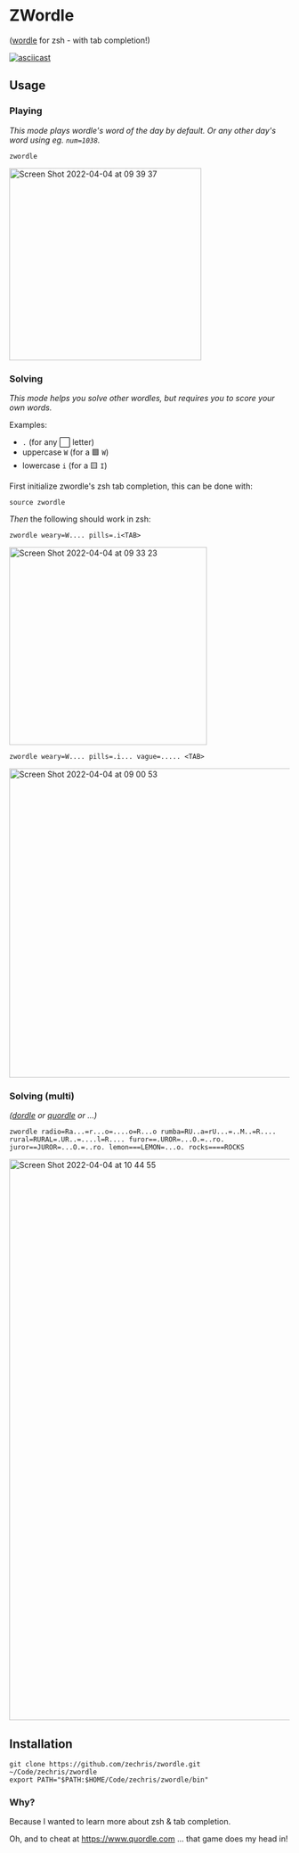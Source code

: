 # ZWordle
([wordle](https://www.powerlanguage.co.uk/wordle/) for zsh - with tab completion!)

[![asciicast](https://asciinema.org/a/W8SzmrTF9k5JcoGnlUSOGfNOs.svg)](https://asciinema.org/a/W8SzmrTF9k5JcoGnlUSOGfNOs)

## Usage
### Playing
_This mode plays wordle's word of the day by default. Or any other day's word using eg. `num=1038`._
```
zwordle
```
<img width="345" alt="Screen Shot 2022-04-04 at 09 39 37" src="https://user-images.githubusercontent.com/49626717/161454154-3a22f585-4b01-476b-aff1-7386349d521c.png">



### Solving
_This mode helps you solve other wordles, but requires you to score your own words._

Examples:
 * `.` (for any ⬜ letter)
 * uppercase `W` (for a 🟩 `W`)
 * lowercase `i` (for a 🟨 `I`)

First initialize zwordle's zsh tab completion, this can be done with:
```
source zwordle
```

*Then* the following should work in zsh:
```
zwordle weary=W.... pills=.i<TAB>
```
<img width="355" alt="Screen Shot 2022-04-04 at 09 33 23" src="https://user-images.githubusercontent.com/49626717/161453711-9f098dc6-b5d4-48fb-9f40-536f121389e4.png">


```
zwordle weary=W.... pills=.i... vague=..... <TAB>
```
<img width="555" alt="Screen Shot 2022-04-04 at 09 00 53" src="https://user-images.githubusercontent.com/49626717/161452574-07d86f06-2c09-434d-89a6-3595bbef4fec.png">

### Solving (multi)
_([dordle](https://zaratustra.itch.io/dordle) or [quordle](https://www.quordle.com/) or ...)_
```
zwordle radio=Ra...=r...o=....o=R...o rumba=RU..a=rU...=..M..=R.... rural=RURAL=.UR..=....l=R.... furor==.UROR=...O.=..ro. juror==JUROR=...O.=..ro. lemon===LEMON=...o. rocks====ROCKS
```
<img width="1007" alt="Screen Shot 2022-04-04 at 10 44 55" src="https://user-images.githubusercontent.com/49626717/161456953-19b9cfc5-b391-4a59-8b27-3334eb835083.png">


## Installation
```
git clone https://github.com/zechris/zwordle.git ~/Code/zechris/zwordle
export PATH="$PATH:$HOME/Code/zechris/zwordle/bin"
```

### Why?
Because I wanted to learn more about zsh & tab completion.

Oh, and to cheat at https://www.quordle.com ... that game does my head in!
